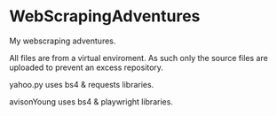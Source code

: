 # WebScrapingAdventures
My webscraping adventures.

All files are from a virtual enviroment. As such only the source files are uploaded to prevent an excess repository.

yahoo.py uses bs4 & requests libraries.

avisonYoung uses bs4 & playwright libraries.
